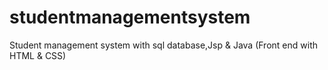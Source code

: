# studentmanagementsystem
Student management system with sql database,Jsp &amp; Java (Front end with HTML &amp; CSS)

